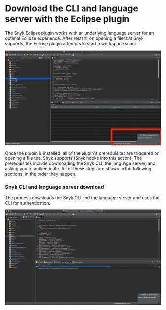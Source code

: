 # Download the CLI and language server with the Eclipse plugin

The Snyk Eclipse plugin works with an underlying language server for an optimal Eclipse experience. After restart, on opening a file that Snyk supports, the Eclipse plugin attempts to start a workspace scan:

![Eclipse plugin starting a scan](<../../.gitbook/assets/Screenshot 2022-05-13 at 09.28.30 (1).png>)

Once the plugin is installed, all of the plugin's prerequisites are triggered on opening a file that Snyk supports (Snyk hooks into this action). The prerequisites include downloading the Snyk CLI, the language server, and asking you to authenticate. All of these steps are shown in the following sections, in the order they happen.

### Snyk CLI and language server download

The process downloads the Snyk CLI and the language server and uses the CLI for authentication.

![Download the Snyk CLI](<../../.gitbook/assets/Screenshot 2022-05-13 at 11.27.00.png>)

###
